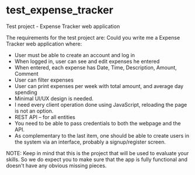 # test_expense_tracker
Test project - Expense Tracker web application

The requirements for the test project are:
Could you write me a Expense Tracker web application where:
- User must be able to create an account and log in
- When logged in, user can see and edit expenses he entered
- When entered, each expense has Date, Time, Description, Amount, Comment
- User can filter expenses
- User can print expenses per week with total amount, and average day spending
- Minimal UI/UX design is needed.
- I need every client operation done using JavaScript, reloading the page is
not an option.
- REST API – for all entities
- You need to be able to pass credentials to both the webpage and the API.
- As complementary to the last item, one should be able to create users in the system via an interface, probably a signup/register screen.

NOTE: Keep in mind that this is the project that will be used to evaluate your skills.
So we do expect you to make sure that the app is fully functional and doesn't have any obvious missing pieces.
